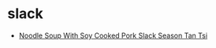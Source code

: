 # slack

 * [Noodle Soup With Soy Cooked Pork Slack Season Tan Tsi](../../index/n/noodle-soup-with-soy-cooked-pork-slack-season-tan-tsi-236022.json)
